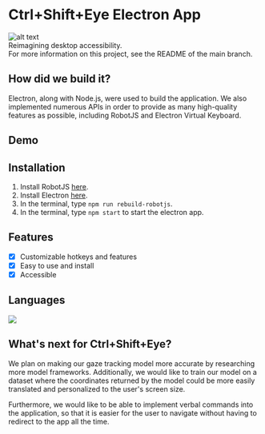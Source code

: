 # Ctrl+Shift+Eye Electron App
![alt text](https://anishs37.github.io/cse-website/static/media/logo128x.6cda3e83b3794444c9cb.png)
<br>
Reimagining desktop accessibility.
<br>
For more information on this project, see the README of the main branch.
## How did we build it?
Electron, along with Node.js, were used to build the application. We also implemented numerous APIs in order to provide as many high-quality features as possible, including RobotJS and Electron Virtual Keyboard.
## Demo

## Installation
1. Install RobotJS <a href="http://robotjs.io/">here</a>.
2. Install Electron <a href="https://www.npmjs.com/package/electron">here</a>.
3. In the terminal, type 
`npm run rebuild-robotjs`.
4. In the terminal, type `npm start` to start the electron app.
## Features
- [x] Customizable hotkeys and features
- [x] Easy to use and install
- [x] Accessible
## Languages
![](https://img.shields.io/badge/Code-JavaScript-informational?style=flat&logo=JavaScript&logoColor=white&color=yellow)
## What's next for Ctrl+Shift+Eye?
We plan on making our gaze tracking model more accurate by researching more model frameworks. Additionally, we would like to train our model on a dataset where the coordinates returned by the model could be more easily translated and personalized to the user's screen size.

Furthermore, we would like to be able to implement verbal commands into the application, so that it is easier for the user to navigate without having to redirect to the app all the time.
